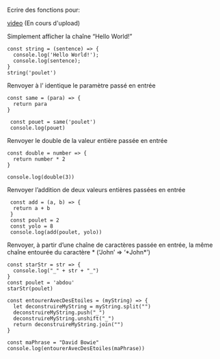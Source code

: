 Ecrire des fonctions pour: 

[video]() (En cours d'upload)

Simplement afficher la chaîne “Hello World!”

```
const string = (sentence) => {
  console.log('Hello World!');
  console.log(sentence);
}
string('poulet')
```

Renvoyer à l’ identique le paramètre passé en entrée
```
const same = (para) => {
  return para
}

 const pouet = same('poulet')
 console.log(pouet)
```

Renvoyer le double de la valeur entière passée en entrée

```
const double = number => {
  return number * 2
}

console.log(double(3))
```

Renvoyer l’addition de deux valeurs entières passées en entrée

```
 const add = (a, b) => {
  return a + b
 }
 const poulet = 2
 const yolo = 8
 console.log(add(poulet, yolo))
```

Renvoyer, à partir d’une chaîne de caractères passée en entrée, la même chaîne entourée du caractère * (‘John’ => ‘*John\*’)

```
const starStr = str => {
  console.log("_" + str + "_")
}
const poulet = 'abdou'
starStr(poulet)
```

```
const entourerAvecDesEtoiles = (myString) => {
  let deconstruireMyString = myString.split("")
  deconstruireMyString.push("_")
  deconstruireMyString.unshift("_")
  return deconstruireMyString.join("")
}

const maPhrase = "David Bowie"
console.log(entourerAvecDesEtoiles(maPhrase))
```
